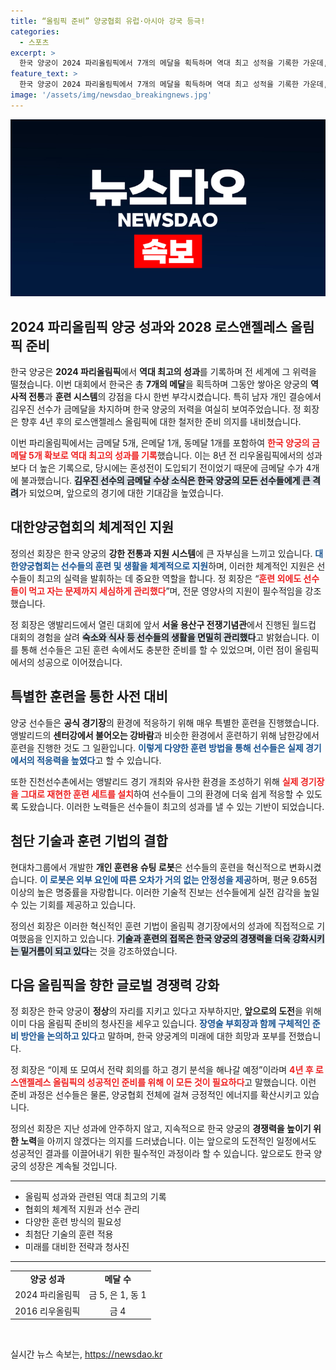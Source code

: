 ```yaml
---
title: “올림픽 준비” 양궁협회 유럽·아시아 강국 등극!
categories:
  - 스포츠
excerpt: >
  한국 양궁이 2024 파리올림픽에서 7개의 메달을 획득하며 역대 최고 성적을 기록한 가운데, 정의선 대한양궁협회 회장은 LA 올림픽을 향한 준비를 이미 착수했다. 성공의 비결은 체계적인 지원과 이색 훈련에서 비롯됐다.
feature_text: >
  한국 양궁이 2024 파리올림픽에서 7개의 메달을 획득하며 역대 최고 성적을 기록한 가운데, 정의선 대한양궁협회 회장은 LA 올림픽을 향한 준비를 이미 착수했다. 성공의 비결은 체계적인 지원과 이색 훈련에서 비롯됐다.
image: '/assets/img/newsdao_breakingnews.jpg'
---
```


<p><img src="/assets/img/newsdao_breakingnews.jpg" alt="ranknews 속보" /></p>

<h2 data-ke-size="size26">2024 파리올림픽 양궁 성과와 2028 로스앤젤레스 올림픽 준비</h2>

<p data-ke-size="size16">한국 양궁은 <b>2024 파리올림픽</b>에서 <b>역대 최고의 성과</b>를 기록하며 전 세계에 그 위력을 떨쳤습니다. 이번 대회에서 한국은 총 <b>7개의 메달</b>을 획득하며 그동안 쌓아온 양궁의 <b>역사적 전통</b>과 <b>훈련 시스템</b>의 강점을 다시 한번 부각시켰습니다. 특히 남자 개인 결승에서 김우진 선수가 금메달을 차지하며 한국 양궁의 저력을 여실히 보여주었습니다. 정 회장은 향후 4년 후의 로스앤젤레스 올림픽에 대한 철저한 준비 의지를 내비쳤습니다.</p>

<p data-ke-size="size16">이번 파리올림픽에서는 금메달 5개, 은메달 1개, 동메달 1개를 포함하여 <b><span style="color: #ee2323;">한국 양궁의 금메달 5개 확보로 역대 최고의 성과를 기록</span></b>했습니다. 이는 8년 전 리우올림픽에서의 성과보다 더 높은 기록으로, 당시에는 혼성전이 도입되기 전이었기 때문에 금메달 수가 4개에 불과했습니다. <b><span style="background-color: #21538527;">김우진 선수의 금메달 수상 소식은 한국 양궁의 모든 선수들에게 큰 격려</span></b>가 되었으며, 앞으로의 경기에 대한 기대감을 높였습니다.</p>

<h2 data-ke-size="size26">대한양궁협회의 체계적인 지원</h2>

<p data-ke-size="size16">정의선 회장은 한국 양궁의 <b>강한 전통과 지원 시스템</b>에 큰 자부심을 느끼고 있습니다. <b><span style="color: #1a5490;">대한양궁협회는 선수들의 훈련 및 생활을 체계적으로 지원</span></b>하며, 이러한 체계적인 지원은 선수들이 최고의 실력을 발휘하는 데 중요한 역할을 합니다. 정 회장은 “<b><span style="color: #ee2323;">훈련 외에도 선수들이 먹고 자는 문제까지 세심하게 관리했다</span></b>”며, 전문 영양사의 지원이 필수적임을 강조했습니다.</p>

<p data-ke-size="size16">정 회장은 앵발리드에서 열린 대회에 앞서 <b>서울 용산구 전쟁기념관</b>에서 진행된 월드컵 대회의 경험을 살려 <b><span style="background-color: #21538527;">숙소와 식사 등 선수들의 생활을 면밀히 관리했다</span></b>고 밝혔습니다. 이를 통해 선수들은 고된 훈련 속에서도 충분한 준비를 할 수 있었으며, 이런 점이 올림픽에서의 성공으로 이어졌습니다.</p>

<h2 data-ke-size="size26">특별한 훈련을 통한 사전 대비</h2>

<p data-ke-size="size16">양궁 선수들은 <b>공식 경기장</b>의 환경에 적응하기 위해 매우 특별한 훈련을 진행했습니다. 앵발리드의 <b>센터강에서 불어오는 강바람</b>과 비슷한 환경에서 훈련하기 위해 남한강에서 훈련을 진행한 것도 그 일환입니다. <b><span style="color: #1a5490;">이렇게 다양한 훈련 방법을 통해 선수들은 실제 경기에서의 적응력을 높였다</span></b>고 할 수 있습니다.</p>

<p data-ke-size="size16">또한 진천선수촌에서는 앵발리드 경기 개최와 유사한 환경을 조성하기 위해 <b><span style="color: #ee2323;">실제 경기장을 그대로 재현한 훈련 세트를 설치</span></b>하여 선수들이 그의 환경에 더욱 쉽게 적응할 수 있도록 도왔습니다. 이러한 노력들은 선수들이 최고의 성과를 낼 수 있는 기반이 되었습니다.</p>

<h2 data-ke-size="size26">첨단 기술과 훈련 기법의 결합</h2>

<p data-ke-size="size16">현대차그룹에서 개발한 <b>개인 훈련용 슈팅 로봇</b>은 선수들의 훈련을 혁신적으로 변화시켰습니다. <b><span style="color: #1a5490;">이 로봇은 외부 요인에 따른 오차가 거의 없는 안정성을 제공</span></b>하며, 평균 9.65점 이상의 높은 명중률을 자랑합니다. 이러한 기술적 진보는 선수들에게 실전 감각을 높일 수 있는 기회를 제공하고 있습니다.</p>

<p data-ke-size="size16">정의선 회장은 이러한 혁신적인 훈련 기법이 올림픽 경기장에서의 성과에 직접적으로 기여했음을 인지하고 있습니다. <b><span style="background-color: #21538527;">기술과 훈련의 접목은 한국 양궁의 경쟁력을 더욱 강화시키는 밑거름이 되고 있다</span></b>는 것을 강조하였습니다.</p>

<h2 data-ke-size="size26">다음 올림픽을 향한 글로벌 경쟁력 강화</h2>

<p data-ke-size="size16">정 회장은 한국 양궁이 <b>정상</b>의 자리를 지키고 있다고 자부하지만, <b>앞으로의 도전</b>을 위해 이미 다음 올림픽 준비의 청사진을 세우고 있습니다. <b><span style="color: #1a5490;">장영술 부회장과 함께 구체적인 준비 방안을 논의하고 있다</span></b>고 말하며, 한국 양궁계의 미래에 대한 희망과 포부를 전했습니다.</p>

<p data-ke-size="size16">정 회장은 “이제 또 모여서 전략 회의를 하고 경기 분석을 해나갈 예정”이라며 <b><span style="color: #ee2323;">4년 후 로스앤젤레스 올림픽의 성공적인 준비를 위해 이 모든 것이 필요하다</span></b>고 말했습니다. 이런 준비 과정은 선수들은 물론, 양궁협회 전체에 걸쳐 긍정적인 에너지를 확산시키고 있습니다.</p>

<p data-ke-size="size16">정의선 회장은 지난 성과에 안주하지 않고, 지속적으로 한국 양궁의 <b>경쟁력을 높이기 위한 노력</b>을 아끼지 않겠다는 의지를 드러냈습니다. 이는 앞으로의 도전적인 일정에서도 성공적인 결과를 이끌어내기 위한 필수적인 과정이라 할 수 있습니다. 앞으로도 한국 양궁의 성장은 계속될 것입니다.</p>

<hr/>

<ul>
<li>올림픽 성과와 관련된 역대 최고의 기록</li>
<li>협회의 체계적 지원과 선수 관리</li>
<li>다양한 훈련 방식의 필요성</li>
<li>최첨단 기술의 훈련 적용</li>
<li>미래를 대비한 전략과 청사진</li>
</ul>

<hr/>

<table>
<tr>
<td style="text-align: center; height: 17px;"><b>양궁 성과</b></td>
<td style="text-align: center; height: 17px;"><b>메달 수</b></td>
</tr>
<tr>
<td style="text-align: center; height: 17px;">2024 파리올림픽</td>
<td style="text-align: center; height: 17px;">금 5, 은 1, 동 1</td>
</tr>
<tr>
<td style="text-align: center; height: 17px;">2016 리우올림픽</td>
<td style="text-align: center; height: 17px;">금 4</td>
</tr>
</table>

<p data-ke-size="size16">&nbsp;</p>
실시간 뉴스 속보는, <a href="https://newsdao.kr" rel="dofollow">https://newsdao.kr</a>


